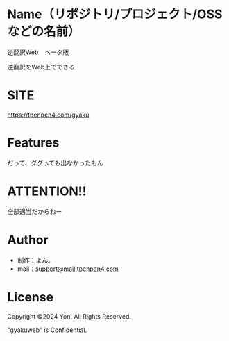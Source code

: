 # Name（リポジトリ/プロジェクト/OSSなどの名前）
 
逆翻訳Web　ベータ版
 
逆翻訳をWeb上でできる
 
# SITE
 
https://tpenpen4.com/gyaku
 
# Features
 
だって、ググっても出なかったもん

# ATTENTION!!

全部適当だからねー
 
# Author

* 制作：よん。
* mail：support@mail.tpenpen4.com
 
# License

Copyright ©2024 Yon. All Rights Reserved.
 
"gyakuweb" is Confidential.
